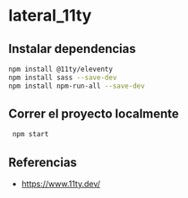 # lateral_11ty

## Instalar dependencias

```sh
npm install @11ty/eleventy
npm install sass --save-dev
npm install npm-run-all --save-dev
```

## Correr el proyecto localmente

```sh
 npm start
```

## Referencias

- <https://www.11ty.dev/>
